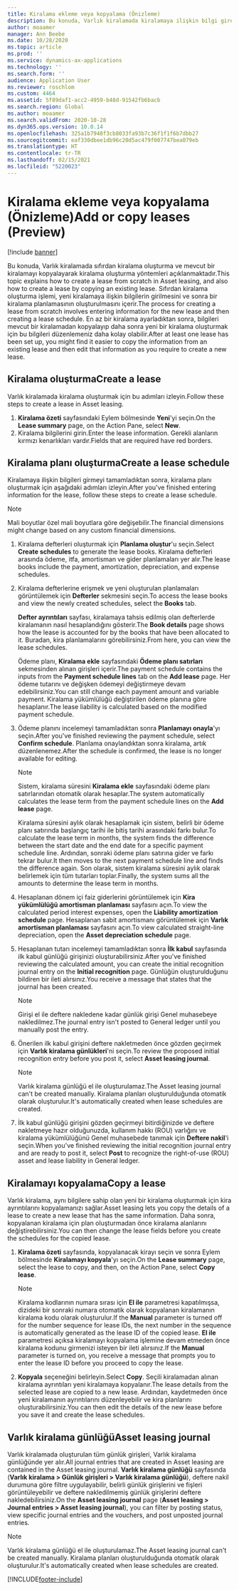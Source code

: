 ```yaml
---
title: Kiralama ekleme veya kopyalama (Önizleme)
description: Bu konuda, Varlık kiralamada kiralamaya ilişkin bilgi girerek veya mevcut bir kiralamadaki bilgileri kopyalayarak yeni bir kiralama oluşturma açıklanmaktadır.
author: moaamer
manager: Ann Beebe
ms.date: 10/28/2020
ms.topic: article
ms.prod: ''
ms.service: dynamics-ax-applications
ms.technology: ''
ms.search.form: ''
audience: Application User
ms.reviewer: roschlom
ms.custom: 4464
ms.assetid: 5f89daf1-acc2-4959-b48d-91542fb6bacb
ms.search.region: Global
ms.author: moaamer
ms.search.validFrom: 2020-10-28
ms.dyn365.ops.version: 10.0.14
ms.openlocfilehash: 325a1b7948f3cb8033fa93b7c36f1f1f6b7dbb27
ms.sourcegitcommit: eaf330dbee1db96c20d5ac479f007747bea079eb
ms.translationtype: HT
ms.contentlocale: tr-TR
ms.lasthandoff: 02/15/2021
ms.locfileid: "5220023"
---
```

# <a name="add-or-copy-leases-preview"></a><span data-ttu-id="46ad5-103">Kiralama ekleme veya kopyalama (Önizleme)</span><span class="sxs-lookup"><span data-stu-id="46ad5-103">Add or copy leases (Preview)</span></span>

[!include [banner](../includes/banner.md)]

<span data-ttu-id="46ad5-104">Bu konuda, Varlık kiralamada sıfırdan kiralama oluşturma ve mevcut bir kiralamayı kopyalayarak kiralama oluşturma yöntemleri açıklanmaktadır.</span><span class="sxs-lookup"><span data-stu-id="46ad5-104">This topic explains how to create a lease from scratch in Asset leasing, and also how to create a lease by copying an existing lease.</span></span> <span data-ttu-id="46ad5-105">Sıfırdan kiralama oluşturma işlemi, yeni kiralamaya ilişkin bilgilerin girilmesini ve sonra bir kiralama planlamasının oluşturulmasını içerir.</span><span class="sxs-lookup"><span data-stu-id="46ad5-105">The process for creating a lease from scratch involves entering information for the new lease and then creating a lease schedule.</span></span> <span data-ttu-id="46ad5-106">En az bir kiralama ayarladıktan sonra, bilgileri mevcut bir kiralamadan kopyalayıp daha sonra yeni bir kiralama oluşturmak için bu bilgileri düzenlemeniz daha kolay olabilir.</span><span class="sxs-lookup"><span data-stu-id="46ad5-106">After at least one lease has been set up, you might find it easier to copy the information from an existing lease and then edit that information as you require to create a new lease.</span></span>

## <a name="create-a-lease"></a><span data-ttu-id="46ad5-107">Kiralama oluşturma</span><span class="sxs-lookup"><span data-stu-id="46ad5-107">Create a lease</span></span>

<span data-ttu-id="46ad5-108">Varlık kiralamada kiralama oluşturmak için bu adımları izleyin.</span><span class="sxs-lookup"><span data-stu-id="46ad5-108">Follow these steps to create a lease in Asset leasing.</span></span>

1. <span data-ttu-id="46ad5-109">**Kiralama özeti** sayfasındaki Eylem bölmesinde **Yeni**'yi seçin.</span><span class="sxs-lookup"><span data-stu-id="46ad5-109">On the **Lease summary** page, on the Action Pane, select **New**.</span></span>
2. <span data-ttu-id="46ad5-110">Kiralama bilgilerini girin.</span><span class="sxs-lookup"><span data-stu-id="46ad5-110">Enter the lease information.</span></span> <span data-ttu-id="46ad5-111">Gerekli alanların kırmızı kenarlıkları vardır.</span><span class="sxs-lookup"><span data-stu-id="46ad5-111">Fields that are required have red borders.</span></span>

## <a name="create-a-lease-schedule"></a><span data-ttu-id="46ad5-112">Kiralama planı oluşturma</span><span class="sxs-lookup"><span data-stu-id="46ad5-112">Create a lease schedule</span></span>

<span data-ttu-id="46ad5-113">Kiralamaya ilişkin bilgileri girmeyi tamamladıktan sonra, kiralama planı oluşturmak için aşağıdaki adımları izleyin.</span><span class="sxs-lookup"><span data-stu-id="46ad5-113">After you've finished entering information for the lease, follow these steps to create a lease schedule.</span></span>

> [!NOTE]
> <span data-ttu-id="46ad5-114">Mali boyutlar özel mali boyutlara göre değişebilir.</span><span class="sxs-lookup"><span data-stu-id="46ad5-114">The financial dimensions might change based on any custom financial dimensions.</span></span>

1. <span data-ttu-id="46ad5-115">Kiralama defterleri oluşturmak için **Planlama oluştur**'u seçin.</span><span class="sxs-lookup"><span data-stu-id="46ad5-115">Select **Create schedules** to generate the lease books.</span></span> <span data-ttu-id="46ad5-116">Kiralama defterleri arasında ödeme, itfa, amortisman ve gider planlamaları yer alır.</span><span class="sxs-lookup"><span data-stu-id="46ad5-116">The lease books include the payment, amortization, depreciation, and expense schedules.</span></span>
2. <span data-ttu-id="46ad5-117">Kiralama defterlerine erişmek ve yeni oluşturulan planlamaları görüntülemek için **Defterler** sekmesini seçin.</span><span class="sxs-lookup"><span data-stu-id="46ad5-117">To access the lease books and view the newly created schedules, select the **Books** tab.</span></span>

    <span data-ttu-id="46ad5-118">**Defter ayrıntıları** sayfası, kiralamaya tahsis edilmiş olan defterlerde kiralamanın nasıl hesaplandığını gösterir.</span><span class="sxs-lookup"><span data-stu-id="46ad5-118">The **Book details** page shows how the lease is accounted for by the books that have been allocated to it.</span></span> <span data-ttu-id="46ad5-119">Buradan, kira planlamalarını görebilirsiniz.</span><span class="sxs-lookup"><span data-stu-id="46ad5-119">From here, you can view the lease schedules.</span></span>

    <span data-ttu-id="46ad5-120">Ödeme planı, **Kiralama ekle** sayfasındaki **Ödeme planı satırları** sekmesinden alınan girişleri içerir.</span><span class="sxs-lookup"><span data-stu-id="46ad5-120">The payment schedule contains the inputs from the **Payment schedule lines** tab on the **Add lease** page.</span></span> <span data-ttu-id="46ad5-121">Her ödeme tutarını ve değişken ödemeyi değiştirmeye devam edebilirsiniz.</span><span class="sxs-lookup"><span data-stu-id="46ad5-121">You can still change each payment amount and variable payment.</span></span> <span data-ttu-id="46ad5-122">Kiralama yükümlülüğü değiştirilen ödeme planına göre hesaplanır.</span><span class="sxs-lookup"><span data-stu-id="46ad5-122">The lease liability is calculated based on the modified payment schedule.</span></span>

4. <span data-ttu-id="46ad5-123">Ödeme planını incelemeyi tamamladıktan sonra **Planlamayı onayla**'yı seçin.</span><span class="sxs-lookup"><span data-stu-id="46ad5-123">After you've finished reviewing the payment schedule, select **Confirm schedule**.</span></span> <span data-ttu-id="46ad5-124">Planlama onaylandıktan sonra kiralama, artık düzenlenemez.</span><span class="sxs-lookup"><span data-stu-id="46ad5-124">After the schedule is confirmed, the lease is no longer available for editing.</span></span>

    > [!NOTE]
    > <span data-ttu-id="46ad5-125">Sistem, kiralama süresini **Kiralama ekle** sayfasındaki ödeme planı satırlarından otomatik olarak hesaplar.</span><span class="sxs-lookup"><span data-stu-id="46ad5-125">The system automatically calculates the lease term from the payment schedule lines on the **Add lease** page.</span></span>
    >
    > <span data-ttu-id="46ad5-126">Kiralama süresini aylık olarak hesaplamak için sistem, belirli bir ödeme planı satırında başlangıç tarihi ile bitiş tarihi arasındaki farkı bulur.</span><span class="sxs-lookup"><span data-stu-id="46ad5-126">To calculate the lease term in months, the system finds the difference between the start date and the end date for a specific payment schedule line.</span></span> <span data-ttu-id="46ad5-127">Ardından, sonraki ödeme planı satırına gider ve farkı tekrar bulur.</span><span class="sxs-lookup"><span data-stu-id="46ad5-127">It then moves to the next payment schedule line and finds the difference again.</span></span> <span data-ttu-id="46ad5-128">Son olarak, sistem kiralama süresini aylık olarak belirlemek için tüm tutarları toplar.</span><span class="sxs-lookup"><span data-stu-id="46ad5-128">Finally, the system sums all the amounts to determine the lease term in months.</span></span>

5. <span data-ttu-id="46ad5-129">Hesaplanan dönem içi faiz giderlerini görüntülemek için **Kira yükümlülüğü amortisman planlaması** sayfasını açın.</span><span class="sxs-lookup"><span data-stu-id="46ad5-129">To view the calculated period interest expenses, open the **Liability amortization schedule** page.</span></span> <span data-ttu-id="46ad5-130">Hesaplanan sabit amortismanı görüntülemek için **Varlık amortisman planlaması** sayfasını açın.</span><span class="sxs-lookup"><span data-stu-id="46ad5-130">To view calculated straight-line depreciation, open the **Asset depreciation schedule** page.</span></span>
6. <span data-ttu-id="46ad5-131">Hesaplanan tutarı incelemeyi tamamladıktan sonra **İlk kabul** sayfasında ilk kabul günlüğü girişinizi oluşturabilirsiniz.</span><span class="sxs-lookup"><span data-stu-id="46ad5-131">After you've finished reviewing the calculated amount, you can create the initial recognition journal entry on the **Initial recognition** page.</span></span> <span data-ttu-id="46ad5-132">Günlüğün oluşturulduğunu bildiren bir ileti alırsınız.</span><span class="sxs-lookup"><span data-stu-id="46ad5-132">You receive a message that states that the journal has been created.</span></span>

    > [!NOTE]
    > <span data-ttu-id="46ad5-133">Girişi el ile deftere nakledene kadar günlük girişi Genel muhasebeye nakledilmez.</span><span class="sxs-lookup"><span data-stu-id="46ad5-133">The journal entry isn't posted to General ledger until you manually post the entry.</span></span>

7. <span data-ttu-id="46ad5-134">Önerilen ilk kabul girişini deftere nakletmeden önce gözden geçirmek için **Varlık kiralama günlükleri**'ni seçin.</span><span class="sxs-lookup"><span data-stu-id="46ad5-134">To review the proposed initial recognition entry before you post it, select **Asset leasing journal**.</span></span>

    > [!NOTE]
    > <span data-ttu-id="46ad5-135">Varlık kiralama günlüğü el ile oluşturulamaz.</span><span class="sxs-lookup"><span data-stu-id="46ad5-135">The Asset leasing journal can't be created manually.</span></span> <span data-ttu-id="46ad5-136">Kiralama planları oluşturulduğunda otomatik olarak oluşturulur.</span><span class="sxs-lookup"><span data-stu-id="46ad5-136">It's automatically created when lease schedules are created.</span></span>

8. <span data-ttu-id="46ad5-137">İlk kabul günlüğü girişini gözden geçirmeyi bitirdiğinizde ve deftere nakletmeye hazır olduğunuzda, kullanım hakkı (ROU) varlığını ve kiralama yükümlülüğünü Genel muhasebede tanımak için **Deftere nakil**'i seçin.</span><span class="sxs-lookup"><span data-stu-id="46ad5-137">When you've finished reviewing the initial recognition journal entry and are ready to post it, select **Post** to recognize the right-of-use (ROU) asset and lease liability in General ledger.</span></span>

## <a name="copy-a-lease"></a><span data-ttu-id="46ad5-138">Kiralamayı kopyalama</span><span class="sxs-lookup"><span data-stu-id="46ad5-138">Copy a lease</span></span>

<span data-ttu-id="46ad5-139">Varlık kiralama, aynı bilgilere sahip olan yeni bir kiralama oluşturmak için kira ayrıntılarını kopyalamanızı sağlar.</span><span class="sxs-lookup"><span data-stu-id="46ad5-139">Asset leasing lets you copy the details of a lease to create a new lease that has the same information.</span></span> <span data-ttu-id="46ad5-140">Daha sonra, kopyalanan kiralama için plan oluşturmadan önce kiralama alanlarını değiştirebilirsiniz.</span><span class="sxs-lookup"><span data-stu-id="46ad5-140">You can then change the lease fields before you create the schedules for the copied lease.</span></span>

1. <span data-ttu-id="46ad5-141">**Kiralama özeti** sayfasında, kopyalanacak kirayı seçin ve sonra Eylem bölmesinde **Kiralamayı kopyala**'yı seçin.</span><span class="sxs-lookup"><span data-stu-id="46ad5-141">On the **Lease summary** page, select the lease to copy, and then, on the Action Pane, select **Copy lease**.</span></span>

    > [!NOTE]
    > <span data-ttu-id="46ad5-142">Kiralama kodlarının numara sırası için **El ile** parametresi kapatılmışsa, dizideki bir sonraki numara otomatik olarak kopyalanan kiralamanın kiralama kodu olarak oluşturulur.</span><span class="sxs-lookup"><span data-stu-id="46ad5-142">If the **Manual** parameter is turned off for the number sequence for lease IDs, the next number in the sequence is automatically generated as the lease ID of the copied lease.</span></span> <span data-ttu-id="46ad5-143">**El ile** parametresi açıksa kiralamayı kopyalama işlemine devam etmeden önce kiralama kodunu girmenizi isteyen bir ileti alırsınız.</span><span class="sxs-lookup"><span data-stu-id="46ad5-143">If the **Manual** parameter is turned on, you receive a message that prompts you to enter the lease ID before you proceed to copy the lease.</span></span>

2. <span data-ttu-id="46ad5-144">**Kopyala** seçeneğini belirleyin.</span><span class="sxs-lookup"><span data-stu-id="46ad5-144">Select **Copy**.</span></span> <span data-ttu-id="46ad5-145">Seçili kiralamadan alınan kiralama ayrıntıları yeni kiralamaya kopyalanır.</span><span class="sxs-lookup"><span data-stu-id="46ad5-145">The lease details from the selected lease are copied to a new lease.</span></span> <span data-ttu-id="46ad5-146">Ardından, kaydetmeden önce yeni kiralamanın ayrıntılarını düzenleyebilir ve kira planlarını oluşturabilirsiniz.</span><span class="sxs-lookup"><span data-stu-id="46ad5-146">You can then edit the details of the new lease before you save it and create the lease schedules.</span></span>

## <a name="asset-leasing-journal"></a><span data-ttu-id="46ad5-147">Varlık kiralama günlüğü</span><span class="sxs-lookup"><span data-stu-id="46ad5-147">Asset leasing journal</span></span>

<span data-ttu-id="46ad5-148">Varlık kiralamada oluşturulan tüm günlük girişleri, Varlık kiralama günlüğünde yer alır.</span><span class="sxs-lookup"><span data-stu-id="46ad5-148">All journal entries that are created in Asset leasing are contained in the Asset leasing journal.</span></span> <span data-ttu-id="46ad5-149">**Varlık kiralama günlüğü** sayfasında (**Varlık kiralama \> Günlük girişleri \> Varlık kiralama günlüğü**), deftere nakil durumuna göre filtre uygulayabilir, belirli günlük girişlerini ve fişleri görüntüleyebilir ve deftere nakledilmemiş günlük girişlerini deftere nakledebilirsiniz.</span><span class="sxs-lookup"><span data-stu-id="46ad5-149">On the **Asset leasing journal** page (**Asset leasing \> Journal entries \> Asset leasing journal**), you can filter by posting status, view specific journal entries and the vouchers, and post unposted journal entries.</span></span>

> [!NOTE]
> <span data-ttu-id="46ad5-150">Varlık kiralama günlüğü el ile oluşturulamaz.</span><span class="sxs-lookup"><span data-stu-id="46ad5-150">The Asset leasing journal can't be created manually.</span></span> <span data-ttu-id="46ad5-151">Kiralama planları oluşturulduğunda otomatik olarak oluşturulur.</span><span class="sxs-lookup"><span data-stu-id="46ad5-151">It's automatically created when lease schedules are created.</span></span>


[!INCLUDE[footer-include](../../includes/footer-banner.md)]